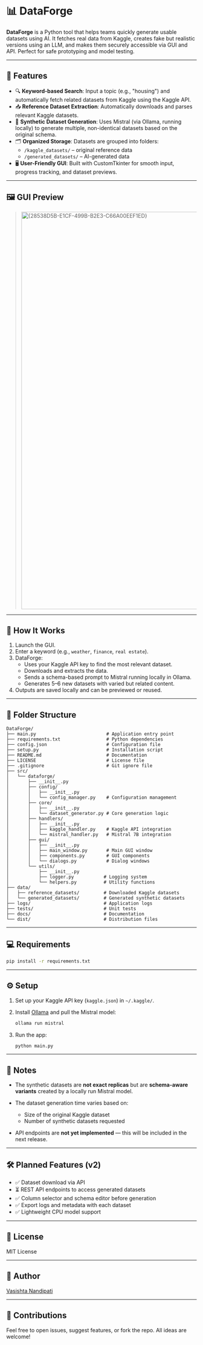 # 📊 DataForge

**DataForge** is a Python tool that helps teams quickly generate usable datasets using AI. It fetches real data from Kaggle, creates fake but realistic versions using an LLM, and makes them securely accessible via GUI and API. Perfect for safe prototyping and model testing.

---

## 🚀 Features

- 🔍 **Keyword-based Search**: Input a topic (e.g., "housing") and automatically fetch related datasets from Kaggle using the Kaggle API.
- 📥 **Reference Dataset Extraction**: Automatically downloads and parses relevant Kaggle datasets.
- 🤖 **Synthetic Dataset Generation**: Uses Mistral (via Ollama, running locally) to generate multiple, non-identical datasets based on the original schema.
- 🗂️ **Organized Storage**: Datasets are grouped into folders:
  - `/kaggle_datasets/` – original reference data
  - `/generated_datasets/` – AI-generated data
- 🖥️ **User-Friendly GUI**: Built with CustomTkinter for smooth input, progress tracking, and dataset previews.

---

## 🖼️ GUI Preview

> <img width="1051" alt="{28538D5B-E1CF-499B-B2E3-C66A00EEF1ED}" src="https://github.com/user-attachments/assets/d4e775cb-1f64-473e-814d-f55085751b4c" />

---

## 🔧 How It Works

1. Launch the GUI.
2. Enter a keyword (e.g., `weather`, `finance`, `real estate`).
3. DataForge:
   - Uses your Kaggle API key to find the most relevant dataset.
   - Downloads and extracts the data.
   - Sends a schema-based prompt to Mistral running locally in Ollama.
   - Generates 5–6 new datasets with varied but related content.
4. Outputs are saved locally and can be previewed or reused.

---

## 📁 Folder Structure

```plaintext
DataForge/
├── main.py                          # Application entry point
├── requirements.txt                 # Python dependencies
├── config.json                      # Configuration file
├── setup.py                         # Installation script
├── README.md                        # Documentation
├── LICENSE                          # License file
├── .gitignore                       # Git ignore file
├── src/
│   └── dataforge/
│       ├── __init__.py
│       ├── config/
│       │   ├── __init__.py
│       │   └── config_manager.py    # Configuration management
│       ├── core/
│       │   ├── __init__.py
│       │   └── dataset_generator.py # Core generation logic
│       ├── handlers/
│       │   ├── __init__.py
│       │   ├── kaggle_handler.py    # Kaggle API integration
│       │   └── mistral_handler.py   # Mistral 7B integration
│       ├── gui/
│       │   ├── __init__.py
│       │   ├── main_window.py       # Main GUI window
│       │   ├── components.py        # GUI components
│       │   └── dialogs.py           # Dialog windows
│       └── utils/
│           ├── __init__.py
│           ├── logger.py           # Logging system
│           └── helpers.py          # Utility functions
├── data/
│   ├── reference_datasets/         # Downloaded Kaggle datasets
│   └── generated_datasets/         # Generated synthetic datasets
├── logs/                           # Application logs
├── tests/                          # Unit tests
├── docs/                           # Documentation
└── dist/                           # Distribution files

```
---
## 💻 Requirements

```bash
pip install -r requirements.txt
```

---

## ⚙️ Setup

1. Set up your Kaggle API key (`kaggle.json`) in `~/.kaggle/`.
2. Install [Ollama](https://ollama.com/) and pull the Mistral model:

   ```bash
   ollama run mistral
   ```
3. Run the app:

   ```bash
   python main.py
   ```

---

## 📌 Notes

* The synthetic datasets are **not exact replicas** but are **schema-aware variants** created by a locally run Mistral model.
* The dataset generation time varies based on:

  * Size of the original Kaggle dataset
  * Number of synthetic datasets requested
* API endpoints are **not yet implemented** — this will be included in the next release.

---

## 🛠️ Planned Features (v2)

* ✅ Dataset download via API
* ⏳ REST API endpoints to access generated datasets
* ✅ Column selector and schema editor before generation
* ✅ Export logs and metadata with each dataset
* ✅ Lightweight CPU model support

---

## 📄 License

MIT License

---

## 👤 Author

[Vasishta Nandipati](https://github.com/Vasishta03)

---

## 🙌 Contributions

Feel free to open issues, suggest features, or fork the repo. All ideas are welcome!

